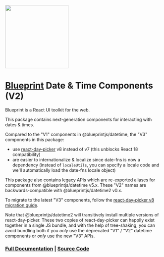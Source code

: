 <img height="204" src="https://cloud.githubusercontent.com/assets/464822/20228152/d3f36dc2-a804-11e6-80ff-51ada2d13ea7.png">

# [Blueprint](http://blueprintjs.com/) Date & Time Components (V2)

Blueprint is a React UI toolkit for the web.

This package contains next-generation components for interacting with dates & times.

Compared to the "V1" components in @blueprintjs/datetime, the "V3" components in this package:

-   use [react-day-picker](https://react-day-picker.js.org/) v8 instead of v7 (this unblocks React 18 compatibility)
-   are easier to internationalize & localize since date-fns is now a dependency (instead of `localeUtils`, you can specify a locale code and we'll automatically load the date-fns locale object)

This package also contains legacy APIs which are re-exported aliases for components from @blueprintjs/datetime v5.x.
These "V2" names are backwards-compatible with @blueprintjs/datetime2 v0.x.

To migrate to the latest "V3" components, follow the [react-day-picker v8 migration guide](https://github.com/palantir/blueprint/wiki/react-day-picker-8-migration).

Note that @blueprintjs/datetime2 will transitively install multiple versions of react-day-picker.
These two copies of react-day-picker can happily exist together in a single JS bundle, and with the help of tree-shaking,
you can avoid bundling both if you _only_ use the deprecated "V1" / "V2" datetime components or _only_ use the new
"V3" APIs.

### [Full Documentation](http://blueprintjs.com/docs) | [Source Code](https://github.com/palantir/blueprint)
